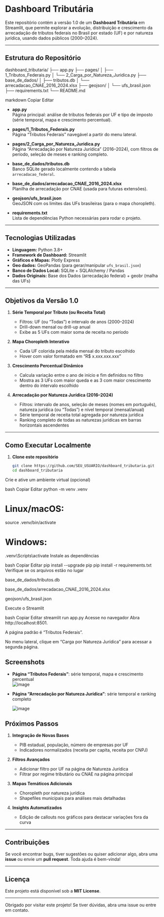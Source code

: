 # Dashboard Tributária

Este repositório contém a versão 1.0 de um **Dashboard Tributária** em Streamlit, que permite explorar a evolução, distribuição e crescimento da arrecadação de tributos federais no Brasil por estado (UF) e por natureza jurídica, usando dados públicos (2000–2024).

---

## Estrutura do Repositório

dashboard_tributaria/
├── app.py
├── pages/
│ ├── 1_Tributos_Federais.py
│ └── 2_Carga_por_Natureza_Juridica.py
├── base_de_dados/
│ ├── tributos.db
│ └── arrecadacao_CNAE_2016_2024.xlsx
├── geojson/
│ └── ufs_brasil.json
├── requirements.txt
└── README.md

markdown
Copiar
Editar

- **app.py**  
  Página principal: análise de tributos federais por UF e tipo de imposto (série temporal, mapa e crescimento percentual).

- **pages/1_Tributos_Federais.py**  
  Página “Tributos Federais” navegável a partir do menu lateral.

- **pages/2_Carga_por_Natureza_Juridica.py**  
  Página “Arrecadação por Natureza Jurídica” (2016–2024), com filtros de período, seleção de meses e ranking completo.

- **base_de_dados/tributos.db**  
  Banco SQLite gerado localmente contendo a tabela `arrecadacao_federal`.

- **base_de_dados/arrecadacao_CNAE_2016_2024.xlsx**  
  Planilha de arrecadação por CNAE (usada para futuras extensões).

- **geojson/ufs_brasil.json**  
  GeoJSON com os limites das UFs brasileiras (para o mapa choropleth).

- **requirements.txt**  
  Lista de dependências Python necessárias para rodar o projeto.

---

## Tecnologias Utilizadas

- **Linguagem:** Python 3.8+  
- **Framework de Dashboard:** Streamlit  
- **Gráficos e Mapas:** Plotly Express  
- **Geo dados:** GeoPandas (para gerar/manipular `ufs_brasil.json`)  
- **Banco de Dados Local:** SQLite + SQLAlchemy / Pandas  
- **Dados Originais:** Base dos Dados (arrecadação federal) + geobr (malha das UFs)

---

## Objetivos da Versão 1.0

1. **Série Temporal por Tributo (ou Receita Total)**  
   - Filtros: UF (ou “Todas”) e intervalo de anos (2000–2024)  
   - Drill-down mensal ou drill-up anual  
   - Exibe as 5 UFs com maior soma de receita no período

2. **Mapa Choropleth Interativo**  
   - Cada UF colorida pela média mensal do tributo escolhido  
   - Hover com valor formatado em “R$ x.xxx.xxx.xxx”

3. **Crescimento Percentual Dinâmico**  
   - Calcula variação entre o ano de início e fim definidos no filtro  
   - Mostra as 3 UFs com maior queda e as 3 com maior crescimento dentro do intervalo escolhido

4. **Arrecadação por Natureza Jurídica (2016–2024)**  
   - Filtros: intervalo de anos, seleção de meses (nomes em português), natureza jurídica (ou “Todas”) e nível temporal (mensal/anual)  
   - Série temporal de receita total agregada por natureza jurídica  
   - Ranking completo de todas as naturezas jurídicas em barras horizontais ascendentes

---

## Como Executar Localmente

1. **Clone este repositório**  
   ```bash
   git clone https://github.com/SEU_USUARIO/dashboard_tributaria.git
   cd dashboard_tributaria
Crie e ative um ambiente virtual (opcional)

bash
Copiar
Editar
python -m venv .venv
# Linux/macOS:
source .venv/bin/activate
# Windows:
.venv\Scripts\activate
Instale as dependências

bash
Copiar
Editar
pip install --upgrade pip
pip install -r requirements.txt
Verifique se os arquivos estão no lugar

base_de_dados/tributos.db

base_de_dados/arrecadacao_CNAE_2016_2024.xlsx

geojson/ufs_brasil.json

Execute o Streamlit

bash
Copiar
Editar
streamlit run app.py
Acesse no navegador
Abra http://localhost:8501.

A página padrão é “Tributos Federais”.

No menu lateral, clique em “Carga por Natureza Jurídica” para acessar a segunda página.

## Screenshots 

- **Página “Tributos Federais”**: série temporal, mapa e crescimento percentual  
![image](https://github.com/user-attachments/assets/78091cd2-db32-4889-a00c-84587c097dc3)

- **Página “Arrecadação por Natureza Jurídica”**: série temporal e ranking completo


  ![image](https://github.com/user-attachments/assets/22dfe854-3f73-4761-bb77-63f6ec021de4)


## Próximos Passos

1. **Integração de Novas Bases**  
   - PIB estadual, população, número de empresas por UF  
   - Indicadores normalizados (receita per capita, receita por CNPJ)

2. **Filtros Avançados**  
   - Adicionar filtro por UF na página de Natureza Jurídica  
   - Filtrar por regime tributário ou CNAE na página principal

3. **Mapas Temáticos Adicionais**  
   - Choropleth por natureza jurídica  
   - Shapefiles municipais para análises mais detalhadas

4. **Insights Automatizados**  
   - Edição de callouts nos gráficos para destacar variações fora da curva

---

## Contribuições

Se você encontrar bugs, tiver sugestões ou quiser adicionar algo, abra uma **issue** ou envie um **pull request**. Toda ajuda é bem-vinda!

---

## Licença

Este projeto está disponível sob a **MIT License**.

---

Obrigado por visitar este projeto! Se tiver dúvidas, abra uma issue ou entre em contato.  
